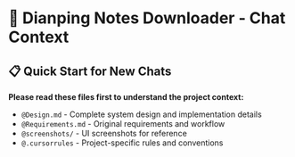 # 🚀 Dianping Notes Downloader - Chat Context

## 📋 Quick Start for New Chats

**Please read these files first to understand the project context:**
- `@Design.md` - Complete system design and implementation details
- `@Requirements.md` - Original requirements and workflow
- `@screenshots/` - UI screenshots for reference
- `@.cursorrules` - Project-specific rules and conventions
